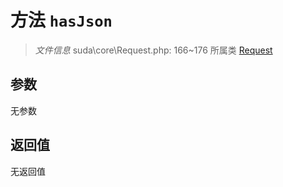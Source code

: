 # 方法 `hasJson`

> *文件信息* suda\core\Request.php: 166~176
> 所属类 [Request](../Request.md)




## 参数


无参数


## 返回值

无返回值
